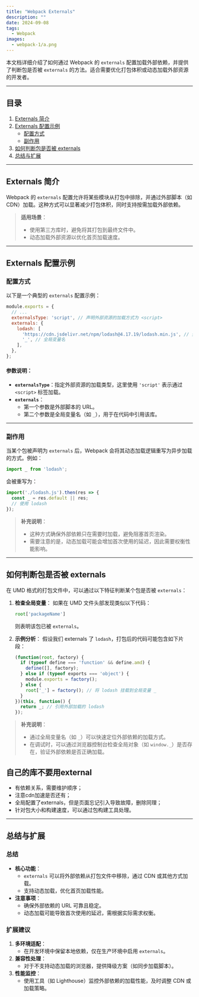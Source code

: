 ```yaml
---
title: "Webpack Externals"
description: ""
date: 2024-09-08
tags:
  - Webpack
images:
  - webpack-1/a.png
---
```


本文档详细介绍了如何通过 Webpack 的 `externals` 配置加载外部依赖，并提供了判断包是否被 `externals` 的方法。适合需要优化打包体积或动态加载外部资源的开发者。

---

## 目录

1. [Externals 简介](#externals-简介)
2. [Externals 配置示例](#externals-配置示例)
   - [配置方式](#配置方式)
   - [副作用](#副作用)
3. [如何判断包是否被 externals](#如何判断包是否被-externals)
4. [总结与扩展](#总结与扩展)

---

## Externals 简介

Webpack 的 `externals` 配置允许将某些模块从打包中排除，并通过外部脚本（如 CDN）加载。这种方式可以显著减少打包体积，同时支持按需加载外部依赖。

> **适用场景**：
> - 使用第三方库时，避免将其打包到最终文件中。
> - 动态加载外部资源以优化首页加载速度。

---

## Externals 配置示例

### 配置方式

以下是一个典型的 `externals` 配置示例：

```js
module.exports = {
  // ...
  externalsType: 'script', // 声明外部资源的加载方式为 <script>
  externals: {
    lodash: [
      'https://cdn.jsdelivr.net/npm/lodash@4.17.19/lodash.min.js', // 外部脚本 URL
      '_', // 全局变量名
    ],
  },
};
```

#### 参数说明：
- **`externalsType`**：指定外部资源的加载类型，这里使用 `'script'` 表示通过 `<script>` 标签加载。
- **`externals`**：
  - 第一个参数是外部脚本的 URL。
  - 第二个参数是全局变量名（如 `_`），用于在代码中引用该库。

---

### 副作用

当某个包被声明为 `externals` 后，Webpack 会将其动态加载逻辑重写为异步加载的方式。例如：

```js
import _ from 'lodash';
```

会被重写为：

```js
import('./lodash.js').then(res => {
  const _ = res.default || res;
  // 使用 lodash
});
```

> **补充说明**：
> - 这种方式确保外部依赖只在需要时加载，避免阻塞首页渲染。
> - 需要注意的是，动态加载可能会增加首次使用的延迟，因此需要权衡性能影响。

---

## 如何判断包是否被 externals

在 UMD 格式的打包文件中，可以通过以下特征判断某个包是否被 `externals`：

1. **检查全局变量**：
   如果在 UMD 文件头部发现类似以下代码：
   ```js
   root['packageName']
   ```
   则表明该包已被 `externals`。

2. **示例分析**：
   假设我们 externals 了 `lodash`，打包后的代码可能包含如下片段：
   ```js
   (function(root, factory) {
     if (typeof define === 'function' && define.amd) {
       define([], factory);
     } else if (typeof exports === 'object') {
       module.exports = factory();
     } else {
       root['_'] = factory(); // 将 lodash 挂载到全局变量 _
     }
   })(this, function() {
     return _; // 引用外部加载的 lodash
   });
   ```

> **补充说明**：
> - 通过全局变量名（如 `_`）可以快速定位外部依赖的加载方式。
> - 在调试时，可以通过浏览器控制台检查全局对象（如 `window._`）是否存在，验证外部依赖是否正确加载。


## 自己的库不要用external

- 有依赖关系，需要维护顺序；
- 注意cdn加速是否还有；
- 全局配置了externals，但是页面忘记引入导致故障，删除同理；
- 针对包大小和构建速度，可以通过包构建工具处理。

---

## 总结与扩展

### 总结
- **核心功能**：
  - `externals` 可以将外部依赖从打包文件中移除，通过 CDN 或其他方式加载。
  - 支持动态加载，优化首页加载性能。
- **注意事项**：
  - 确保外部依赖的 URL 可靠且稳定。
  - 动态加载可能导致首次使用的延迟，需根据实际需求权衡。

### 扩展建议
1. **多环境适配**：
   - 在开发环境中保留本地依赖，仅在生产环境中启用 `externals`。
2. **兼容性处理**：
   - 对于不支持动态加载的浏览器，提供降级方案（如同步加载脚本）。
3. **性能监控**：
   - 使用工具（如 Lighthouse）监控外部依赖的加载性能，及时调整 CDN 或加载策略。
